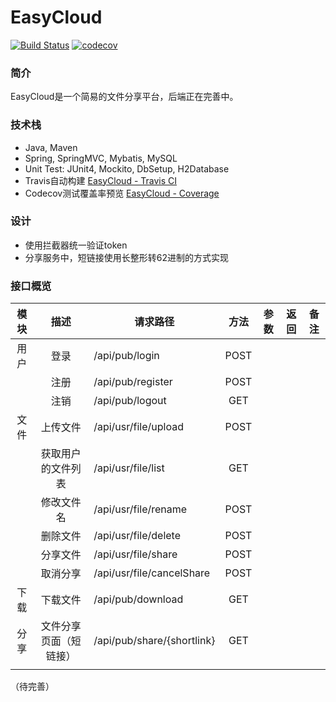 # EasyCloud  

[![Build Status](https://travis-ci.org/pdwu/EasyCloud.svg?branch=master)](https://travis-ci.org/pdwu/EasyCloud)
[![codecov](https://codecov.io/gh/pdwu/EasyCloud/branch/master/graph/badge.svg)](https://codecov.io/gh/pdwu/EasyCloud) 

### 简介
EasyCloud是一个简易的文件分享平台，后端正在完善中。  

### 技术栈
- Java, Maven  
- Spring, SpringMVC, Mybatis, MySQL  
- Unit Test: JUnit4, Mockito, DbSetup, H2Database  
- Travis自动构建 [EasyCloud - Travis CI](https://travis-ci.org/pdwu/EasyCloud)  
- Codecov测试覆盖率预览 [EasyCloud - Coverage](https://codecov.io/gh/pdwu/EasyCloud)  


### 设计
- 使用拦截器统一验证token
- 分享服务中，短链接使用长整形转62进制的方式实现 

### 接口概览  

| 模块 |          描述          | 请求路径                   | 方法 | 参数 | 返回 | 备注 |
|:----:|:----------------------:|----------------------------|:----:|:----:|:----:|:----:|
| 用户 |          登录          | /api/pub/login             | POST |      |      |      |
|      |          注册          | /api/pub/register          | POST |      |      |      |
|      |          注销          | /api/pub/logout            | GET  |      |      |      |
| 文件 |        上传文件        | /api/usr/file/upload       | POST |      |      |      |
|      |   获取用户的文件列表   | /api/usr/file/list         |  GET |      |      |      |
|      |       修改文件名       | /api/usr/file/rename       | POST |      |      |      |
|      |        删除文件        | /api/usr/file/delete       | POST |      |      |      |
|      |        分享文件        | /api/usr/file/share        | POST |      |      |      |
|      |        取消分享        | /api/usr/file/cancelShare  | POST |      |      |      |
| 下载 |        下载文件        | /api/pub/download          |  GET |      |      |      |
| 分享 | 文件分享页面（短链接） | /api/pub/share/{shortlink} |  GET |      |      |      |
|      |                        |                            |      |      |      |      |


（待完善）